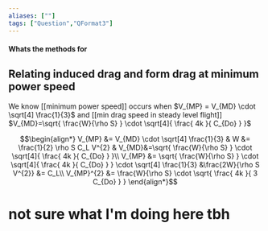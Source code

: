 ```yaml
---
aliases: [""]
tags: ["Question","QFormat3"]
---
```


#### Whats the methods for
## Relating induced drag and form drag at minimum power speed
We know [[minimum power speed]] occurs when $V_{MP} = V_{MD} \cdot \sqrt[4] \frac{1}{3}$ and [[min drag speed in steady level flight]] $V_{MD}=\sqrt{ \frac{W}{\rho S} } \cdot \sqrt[4]{  \frac{ 4k }{ C_{Do} }   }$

$$\begin{align*}
 V_{MP} &= V_{MD} \cdot \sqrt[4] \frac{1}{3} & W &= \frac{1}{2} \rho S C_L V^{2} & V_{MD}&=\sqrt{ \frac{W}{\rho S} } \cdot \sqrt[4]{  \frac{ 4k }{ C_{Do} }   }\\
  V_{MP} &= \sqrt{ \frac{W}{\rho S} } \cdot \sqrt[4]{  \frac{ 4k }{ C_{Do} }   } \cdot \sqrt[4] \frac{1}{3} &\frac{2W}{\rho S V^{2}} &= C_L\\
V_{MP}^{2} &= \frac{W}{\rho S} \cdot \sqrt{  \frac{ 4k }{ 3 C_{Do} }   } 
\end{align*}$$

# not sure what I'm doing here tbh